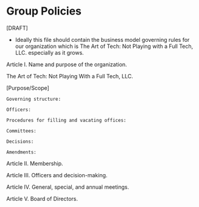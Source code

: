 # Group Policies

[DRAFT]

* Ideally this file should contain the business model governing rules for our organization which is The Art of Tech: Not Playing with a Full Tech, LLC. especially as it grows.

Article I. Name and purpose of the organization.

 The Art of Tech: Not Playing With a Full Tech, LLC.

   [Purpose/Scope]

    Governing structure:

    Officers:

    Procedures for filling and vacating offices:

    Committees:

    Decisions:

    Amendments:

Article II. Membership.

Article III. Officers and decision-making.

Article IV. General, special, and annual meetings.

Article V. Board of Directors.